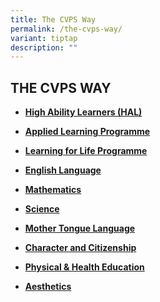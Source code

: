 ```yaml
---
title: The CVPS Way
permalink: /the-cvps-way/
variant: tiptap
description: ""
---
```

<h2><strong>THE CVPS WAY</strong></h2>
<p></p>
<ul data-tight="true" class="tight">
<li>
<p><strong><a href="https://www.compassvalepri.moe.edu.sg/high-ability-learners-hal/" rel="noopener noreferrer nofollow" target="_blank">High Ability Learners (HAL)</a></strong>
</p>
</li>
<li>
<p><strong><a href="https://www.compassvalepri.moe.edu.sg/the-cvps-way/our-tlc-experience/alp/" rel="noopener noreferrer nofollow" target="_blank">Applied Learning Programme</a></strong>
</p>
</li>
<li>
<p><strong><a href="https://www.compassvalepri.moe.edu.sg/the-cvps-way/our-tlc-experience/llp/" rel="noopener noreferrer nofollow" target="_blank">Learning for Life Programme</a></strong>
</p>
</li>
<li>
<p><strong><a href="https://www.compassvalepri.moe.edu.sg/the-cvps-way/english-language/" rel="noopener noreferrer nofollow" target="_blank">English Language</a></strong>
</p>
</li>
<li>
<p><strong><a href="https://www.compassvalepri.moe.edu.sg/the-cvps-way/mathematics/" rel="noopener noreferrer nofollow" target="_blank">Mathematics</a></strong>
</p>
</li>
<li>
<p><strong><a href="https://www.compassvalepri.moe.edu.sg/the-cvps-way/department/science/" rel="noopener noreferrer nofollow" target="_blank">Science</a></strong>
</p>
</li>
<li>
<p><strong><a href="https://www.compassvalepri.moe.edu.sg/the-cvps-way/mother-tongue-language/chinese-language/" rel="noopener noreferrer nofollow" target="_blank">Mother Tongue Language</a></strong>
</p>
</li>
<li>
<p><strong><a href="https://www.compassvalepri.moe.edu.sg/the-cvps-way/character-and-citizenship/cceoverview/" rel="noopener noreferrer nofollow" target="_blank">Character and Citizenship</a></strong>
</p>
</li>
<li>
<p><strong><a href="https://www.compassvalepri.moe.edu.sg/the-cvps-way/department/physical-and-health-education/" rel="noopener noreferrer nofollow" target="_blank">Physical &amp; Health Education</a></strong>
</p>
</li>
<li>
<p><strong><a href="https://www.compassvalepri.moe.edu.sg/the-cvps-way/department/aesthetics/" rel="noopener noreferrer nofollow" target="_blank">Aesthetics</a></strong>
</p>
</li>
</ul>
<p></p>
<p></p>